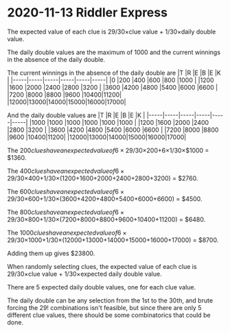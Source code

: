 2020-11-13 Riddler Express
==========================
The expected value of each clue is 29/30×clue value + 1/30×daily double value.

The daily double values are the maximum of 1000 and the current winnings in
the absence of the daily double.

The current winnings in the absence of the daily double are
|T    |R    |E    |B    |E    |K    |
|-----|-----|-----|-----|-----|-----|
|0    |200  |400  |600  |800  |1000 |
|1200 |1600 |2000 |2400 |2800 |3200 |
|3600 |4200 |4800 |5400 |6000 |6600 |
|7200 |8000 |8800 |9600 |10400|11200|
|12000|13000|14000|15000|16000|17000|

And the daily double values are
|T    |R    |E    |B    |E    |K    |
|-----|-----|-----|-----|-----|-----|
|1000 |1000 |1000 |1000 |1000 |1000 |
|1200 |1600 |2000 |2400 |2800 |3200 |
|3600 |4200 |4800 |5400 |6000 |6600 |
|7200 |8000 |8800 |9600 |10400|11200|
|12000|13000|14000|15000|16000|17000|

The $200 clues have an expected value of 6×29/30×$200+6×1/30×$1000 = $1360.

The $400 clues have an expected value of 6×29/30×$400+1/30×($1200+$1600+$2000+$2400+$2800+$3200) = $2760.

The $600 clues have an expected value of 6×29/30×$600+1/30×($3600+$4200+$4800+$5400+$6000+$6600) = $4500.

The $800 clues have an expected value of 6×29/30×$800+1/30×($7200+$8000+$8800+$9600+$10400+$11200) = $6480.

The $1000 clues have an expected value of 6×29/30×$1000+1/30×($12000+$13000+$14000+$15000+$16000+$17000) = $8700.

Adding them up gives $23800.

When randomly selecting clues, the expected value of each clue is
29/30×clue value + 1/30×expected daily double value.

There are 5 expected daily double values, one for each clue value.

The daily double can be any selection from the 1st to the 30th, and
brute forcing the 29! combinations isn't feasible, but since there are
only 5 different clue values, there should be some combinatorics that
could be done.
